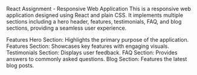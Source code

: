 React Assignment - Responsive Web Application
This is a responsive web application designed using React and plain CSS. It implements multiple sections including a hero header, features, testimonials, FAQ, and blog sections, providing a seamless user experience.

Features
Hero Section: Highlights the primary purpose of the application.
Features Section: Showcases key features with engaging visuals.
Testimonials Section: Displays user feedback.
FAQ Section: Provides answers to commonly asked questions.
Blog Section: Features the latest blog posts.
